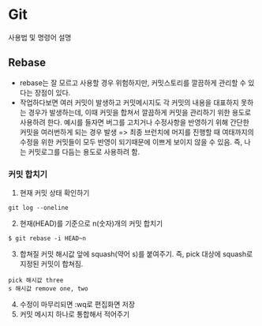 # Git

사용법 및 명령어 설명

## Rebase

- rebase는 잘 모르고 사용할 경우 위험하지만, 커밋스토리를 깔끔하게 관리할 수 있다는 장점이 있다.
- 작업하다보면 여러 커밋이 발생하고 커밋메시지도 각 커밋의 내용을 대표하지 못하는 경우가 발생하는데, 이때 커밋을 합쳐서 깔끔하게 커밋을 관리하기 위한 용도로 사용하려 한다.
  예시를 들자면 버그를 고치거나 수정사항을 반영하기 위해 간단한 커밋을 여러번하게 되는 경우 발생 => 최종 브런치에 머지를 진행할 때 여태까지의 수정을 위한 커밋들이 모두 반영이 되기때문에
  이쁘게 보이지 않을 수 있음. 즉, 나는 커밋로그를 다듬는 용도로 사용하려 함.

### 커밋 합치기

1. 현재 커밋 상태 확인하기

```shell
git log --oneline
```

2. 현재(HEAD)를 기준으로 n(숫자)개의 커밋 합치기
```shell
$ git rebase -i HEAD~n
```
3. 합쳐질 커밋 해시값 앞에 squash(약어 s)를 붙여주기. 즉, pick 대상에 squash로 지정된 커밋이 합쳐짐.

```shell
pick 해시값 three
s 해시값 remove one, two
```
4. 수정이 마무리되면 :wq로 편집화면 저장
5. 커밋 메시지 하나로 통합해서 적어주기
